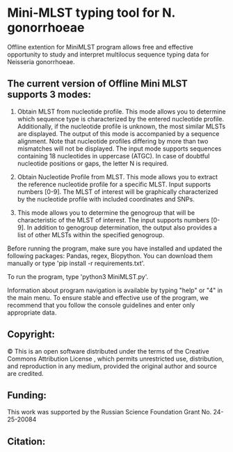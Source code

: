 # Mini-MLST typing tool for N. gonorrhoeae

Offline extention for MiniMLST program allows free and effective opportunity to study and interpret multilocus sequence typing data for Neisseria gonorrhoeae.

## The current version of Offline Mini MLST supports 3 modes:

1. Obtain MLST from nucleotide profile. This mode allows you to determine which sequence type is characterized by the entered nucleotide profile. Additionally, if the nucleotide profile is unknown, the most similar MLSTs are displayed. The output of this mode is accompanied by a sequence alignment. Note that nucleotide profiles differing by more than two mismatches will not be displayed. The input mode supports sequences containing 18 nucleotides in uppercase (ATGC). In case of doubtful nucleotide positions or gaps, the letter N is required.

2. Obtain Nucleotide Profile from MLST. This mode allows you to extract the reference nucleotide profile for a specific MLST. Input supports numbers [0-9]. The MLST of interest will be graphically characterized by the nucleotide profile with included coordinates and SNPs.

3. This mode allows you to determine the genogroup that will be characteristic of the MLST of interest. The input supports numbers [0-9]. In addition to genogroup determination, the output also provides a list of other MLSTs within the specified genogroup.

Before running the program, make sure you have installed and updated the following packages: Pandas, regex, Biopython. You can download them manually or type 'pip install -r requirements.txt'.

To run the program, type 'python3 MiniMLST.py'.

Information about program navigation is available by typing "help" or "4" in the main menu. To ensure stable and effective use of the program, we recommend that you follow the console guidelines and enter only appropriate data.

## Copyright:
© This is an open software distributed under the terms of the Creative Commons Attribution License , which permits unrestricted use, distribution, and reproduction in any medium, provided the original author and source are credited.

## Funding:

This work was supported by the Russian Science Foundation Grant No. 24-25-20084

## Citation: 


